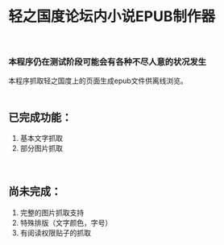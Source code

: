 # 轻之国度论坛内小说EPUB制作器
<br>

### 本程序仍在测试阶段可能会有各种不尽人意的状况发生


本程序抓取轻之国度上的页面生成epub文件供离线浏览。<br>
<br>

## 已完成功能：
1. 基本文字抓取<br>
2. 部分图片抓取<br>
<br>

## 尚未完成：
1. 完整的图片抓取支持<br>
2. 特殊排版（文字颜色，字号）<br>
3. 有阅读权限贴子的抓取<br>
<br>
